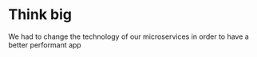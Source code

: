 # Think big

We had to change the technology of our microservices in order to have a better performant app
